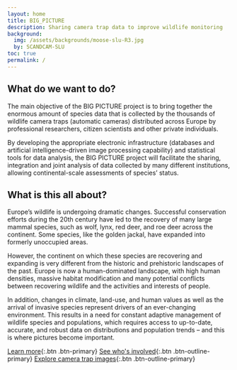 ```yaml
---
layout: home
title: BIG_PICTURE
description: Sharing camera trap data to improve wildlife monitoring
background:
  img: /assets/backgrounds/moose-slu-R3.jpg
  by: SCANDCAM-SLU
toc: true
permalink: /
---
```


## What do we want to do?

The main objective of the BIG PICTURE project is to bring together the enormous amount of species data that is collected by the thousands of wildlife camera traps (automatic cameras) distributed across Europe by professional researchers, citizen scientists and other private individuals.

By developing the appropriate electronic infrastructure (databases and artificial intelligence-driven image processing capability) and statistical tools for data analysis, the BIG PICTURE project will facilitate the sharing, integration and joint analysis of data collected by many different institutions, allowing continental-scale assessments of species’ status.

## What is this all about?

Europe’s wildlife is undergoing dramatic changes. Successful conservation efforts during the 20th century have led to the recovery of many large mammal species, such as wolf, lynx, red deer, and roe deer across the continent. Some species, like the golden jackal, have expanded into formerly unoccupied areas.

However, the continent on which these species are recovering and expanding is very different from the historic and prehistoric landscapes of the past. Europe is now a human-dominated landscape, with high human densities, massive habitat modification and many potential conflicts between recovering wildlife and the activities and interests of people.

In addition, changes in climate, land-use, and human values as well as the arrival of invasive species represent drivers of an ever-changing environment. This results in a need for constant adaptive management of wildlife species and populations, which requires access to up-to-date, accurate, and robust data on distributions and population trends – and this is where pictures become important.

[Learn more](/about/){:.btn .btn-primary}
[See who's involved](/partners/){:.btn .btn-outline-primary}
[Explore camera trap images](/gallery/){:.btn .btn-outline-primary}
